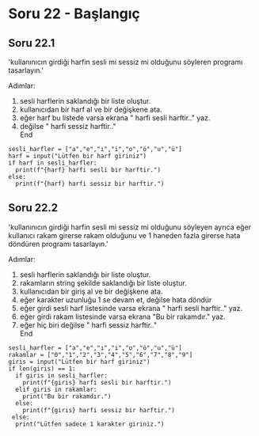 # Soru 22 - Başlangıç

## Soru 22.1

'kullanınıcın girdiği harfin sesli mi sessiz mi olduğunu söyleren programı tasarlayın.'

Adımlar:
1. sesli harflerin saklandığı bir liste oluştur.
2. kullanıcıdan bir harf al ve bir değişkene ata.
3. eğer harf bu listede varsa ekrana "<harf> harfi sesli harftir.." yaz.
4. değilse "<harf> harfi sessiz harftir.." <br>
End

```
sesli_harfler = ["a","e","ı","i","o","ö","u","ü"]
harf = input("Lütfen bir harf giriniz")
if harf in sesli_harfler:
  print(f"{harf} harfi sesli bir harftir.")
else:
  print(f"{harf} harfi sessiz bir harftir.")
```

## Soru 22.2

'kullanınıcın girdiği harfin sesli mi sessiz mi olduğunu söyleyen ayrıca eğer kullanıcı rakam girerse rakam olduğunu ve 1 haneden fazla girerse hata döndüren programı tasarlayın.'

Adımlar:
1. sesli harflerin saklandığı bir liste oluştur.
2. rakamların string şekilde saklandığı bir liste oluştur.
3. kullanıcıdan bir giriş al ve bir değişkene ata.
4. eğer karakter uzunluğu 1 se devam et, değilse hata döndür
3. eğer girdi sesli harf listesinde varsa ekrana "<harf> harfi sesli harftir.." yaz.
6. eğer girdi rakam listesinde varsa ekrana "Bu bir rakamdır." yaz.
4. eğer hiç biri değilse "<harf> harfi sessiz harftir.." <br>
End

```
sesli_harfler = ["a","e","ı","i","o","ö","u","ü"]
rakamlar = ["0","1","2","3","4","5","6","7","8","9"]
giris = input("Lütfen bir harf giriniz")
if len(giris) == 1:
  if giris in sesli_harfler:
    print(f"{giris} harfi sesli bir harftir.")
  elif giris in rakamlar:
    print("Bu bir rakamdır.")
  else:
    print(f"{giris} harfi sessiz bir harftir.")
 else:
  print("Lütfen sadece 1 karakter giriniz.")
```
